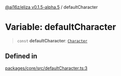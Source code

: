 [@ai16z/eliza v0.1.5-alpha.5](../index.md) / defaultCharacter

# Variable: defaultCharacter

> `const` **defaultCharacter**: [`Character`](../type-aliases/Character.md)

## Defined in

[packages/core/src/defaultCharacter.ts:3](https://github.com/agent-miraya/Miraya-7f/blob/main/packages/core/src/defaultCharacter.ts#L3)
